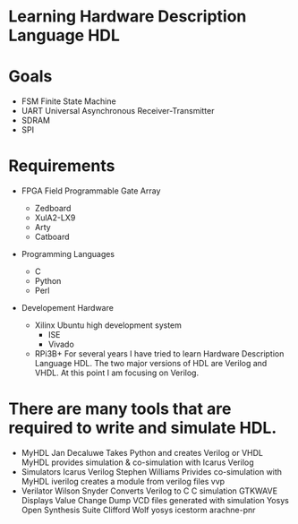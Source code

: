 # Learning Hardware Description Language HDL
# Goals 
  - FSM Finite State Machine
  - UART Universal Asynchronous Receiver-Transmitter
  - SDRAM 
  - SPI
# Requirements
* FPGA Field Programmable Gate Array
    - Zedboard
    - XulA2-LX9
    - Arty
    - Catboard
* Programming Languages
    - C 
    - Python
    - Perl
    
* Developement Hardware
    - Xilinx  Ubuntu high development system 
      - ISE
      - Vivado
    - RPi3B+
For several years I have tried to learn Hardware Description Language HDL.
The two major versions of HDL are Verilog and VHDL.  At this point I am focusing on Verilog.
# There are many tools that are required to write and simulate HDL.
* MyHDL Jan Decaluwe
    Takes Python and creates Verilog or VHDL
    MyHDL provides simulation & co-simulation with Icarus Verilog
* Simulators
    Icarus Verilog Stephen Williams
      Privides co-simulation with MyHDL
      iverilog creates a module from verilog files
      vvp 
* Verilator Wilson Snyder
      Converts Verilog to C
      C simulation
  GTKWAVE Displays Value Change Dump VCD files generated with simulation
  Yosys Open Synthesis Suite Clifford Wolf
    yosys
    icestorm 
    arachne-pnr
